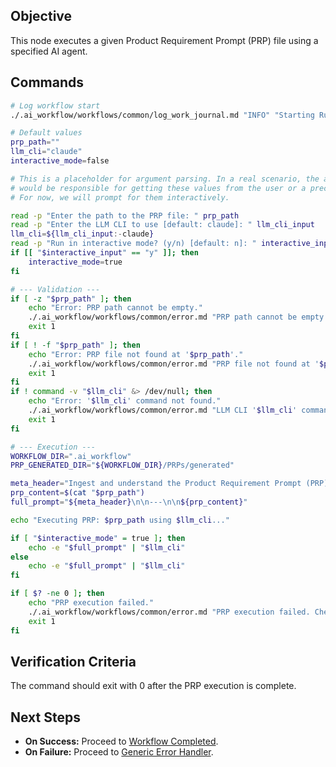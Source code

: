 ## Objective
This node executes a given Product Requirement Prompt (PRP) file using a specified AI agent.

## Commands
```bash
# Log workflow start
./.ai_workflow/workflows/common/log_work_journal.md "INFO" "Starting Run PRP workflow."

# Default values
prp_path=""
llm_cli="claude"
interactive_mode=false

# This is a placeholder for argument parsing. In a real scenario, the agent
# would be responsible for getting these values from the user or a preceding node.
# For now, we will prompt for them interactively.

read -p "Enter the path to the PRP file: " prp_path
read -p "Enter the LLM CLI to use [default: claude]: " llm_cli_input
llm_cli=${llm_cli_input:-claude}
read -p "Run in interactive mode? (y/n) [default: n]: " interactive_input
if [[ "$interactive_input" == "y" ]]; then
    interactive_mode=true
fi

# --- Validation ---
if [ -z "$prp_path" ]; then
    echo "Error: PRP path cannot be empty."
    ./.ai_workflow/workflows/common/error.md "PRP path cannot be empty."
    exit 1
fi
if [ ! -f "$prp_path" ]; then
    echo "Error: PRP file not found at '$prp_path'."
    ./.ai_workflow/workflows/common/error.md "PRP file not found at '$prp_path'."
    exit 1
fi
if ! command -v "$llm_cli" &> /dev/null; then
    echo "Error: '$llm_cli' command not found."
    ./.ai_workflow/workflows/common/error.md "LLM CLI '$llm_cli' command not found."
    exit 1
fi

# --- Execution ---
WORKFLOW_DIR=".ai_workflow"
PRP_GENERATED_DIR="${WORKFLOW_DIR}/PRPs/generated"

meta_header="Ingest and understand the Product Requirement Prompt (PRP) below in detail. Your goal is to implement the requirements by writing and modifying code. Think hard, create a plan, and execute it step-by-step. Ask for clarification if anything is ambiguous. When you are finished, move the completed PRP to the '${PRP_GENERATED_DIR}/completed' folder."
prp_content=$(cat "$prp_path")
full_prompt="${meta_header}\n\n---\n\n${prp_content}"

echo "Executing PRP: $prp_path using $llm_cli..."

if [ "$interactive_mode" = true ]; then
    echo -e "$full_prompt" | "$llm_cli"
else
    echo -e "$full_prompt" | "$llm_cli"
fi

if [ $? -ne 0 ]; then
    echo "PRP execution failed."
    ./.ai_workflow/workflows/common/error.md "PRP execution failed. Check LLM CLI output."
    exit 1
fi
```

## Verification Criteria
The command should exit with 0 after the PRP execution is complete.

## Next Steps
- **On Success:** Proceed to [Workflow Completed](../../common/success.md).
- **On Failure:** Proceed to [Generic Error Handler](../../common/error.md).
